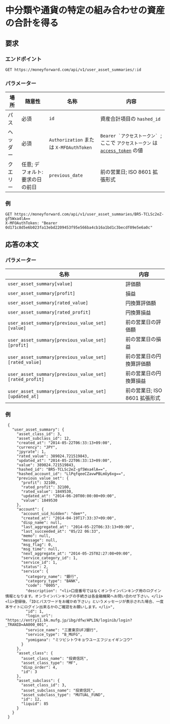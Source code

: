 # 中分類や通貨の特定の組み合わせの資産の合計を得る

## 要求

### エンドポイント

```
GET https://moneyforward.com/api/v1/user_asset_summaries/:id
```

### パラメーター

場所 | 随意性 | 名称 | 内容
---- | ---- | ---- | ---
パス | 必須 | `id` | 資産合計項目の `hashed_id`
ヘッダー | 必須 | `Authorization` または `X-MFOAuthToken` | ```Bearer `アクセストークン` ```; ここで `アクセストークン` は [`access_token`](token.md) の値
クエリー | 任意; デフォルト: 要求の日の前日 | `previous_date` | 前の営業日; ISO 8601 拡張形式
 
### 例

```
GET https://moneyforward.com/api/v1/user_asset_summaries/BR5-TCLSc2eZ-gf5Wxa4lA==
X-MFOAuthToken: "Bearer 0d171c8d5e6b023fa13ebd2209453f95e566ba4cb16a1bd1c3becdf09e5e6a0c"
```

## 応答の本文

### パラメーター

名称 | 内容
---- | ---
`user_asset_summary[value]` | 評価額
`user_asset_summary[profit]` | 損益
`user_asset_summary[rated_value]` | 円換算評価額
`user_asset_summary[rated_profit]` | 円換算損益
`user_asset_summary[previous_value_set][value]` | 前の営業日の評価額
`user_asset_summary[previous_value_set][profit]` | 前の営業日の損益
`user_asset_summary[previous_value_set][rated_value]` | 前の営業日の円換算評価額
`user_asset_summary[previous_value_set][rated_profit]` | 前の営業日の円換算損益
`user_asset_summary[previous_value_set][updated_at]` | 前の営業日; ISO 8601 拡張形式

### 例

```
 {
   "user_asset_summary": {
     "asset_class_id": 3,
     "asset_subclass_id": 12,
     "created_at": "2014-05-22T06:33:13+09:00",
     "currency": "JPY",
     "jpyrate": 1,
     "rated_value": 389024.721519843,
     "updated_at": "2014-05-22T06:33:13+09:00",
     "value": 389024.721519843,
     "hashed_id": "BR5-TCLSc2eZ-gf5Wxa4lA==",
     "hashed_account_id": "LlPqfqeeCZavwPBLmUy6xg==",
     "previous_value_set": {
       "profit": 32100,
       "rated_profit": 32100,
       "rated_value": 1849530,
       "updated_at": "2014-06-20T00:00:00+09:00",
       "value": 1849530
     },
     "account": {
       "account_uid_hidden": "dem*",
       "created_at": "2014-04-19T17:33:37+09:00",
       "disp_name": null,
       "last_aggregated_at": "2014-05-22T06:33:13+09:00",
       "last_succeeded_at": "05/22 06:33",
       "memo": null,
       "message": null,
       "msg_flag": 0,
       "msg_time": null,
       "next_aggregate_at": "2014-05-25T02:27:08+09:00",
       "service_category_id": 1,
       "service_id": 1,
       "status": 2,
       "service": {
         "category_name": "銀行",
         "category_type": "BANK",
         "code": "0005",
         "description": "<li>口座番号ではなくオンラインバンキング用のログイン情報となります。オンラインバンキングの手続きは各金融機関へお問い合わせ下さい。</li><li>登録後、「IDとパスワードをお確かめ下さい」というメッセージが表示された場合、一度本サイトにログイン出来るかのご確認をお願いします。</li>",
         "id": 1,
         "login_url": "https://entry11.bk.mufg.jp/ibg/dfw/APLIN/loginib/login?_TRANID=AA000_001",
         "service_name": "三菱東京UFJ銀行",
         "service_type": "B_MUFG",
         "yomigana": "ミツビシトウキョウユーエフジェイギンコウ"
       }
     },
     "asset_class": {
       "asset_class_name": "投資信託",
       "asset_class_type": "MF",
       "disp_order": 4,
       "id": 3
     },
     "asset_subclass": {
       "asset_class_id": 3,
       "asset_subclass_name": "投資信託",
       "asset_subclass_type": "MUTUAL_FUND",
       "id": 12,
       "liquid": 85
     }
   }
 }
```
